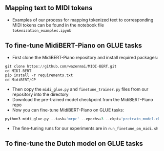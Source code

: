 ## Mapping text to MIDI tokens 
* Examples of our process for mapping tokenized text to corresponding MIDI tokens can be found in the notebook file ```tokenization_examples.ipynb```

## To fine-tune MidiBERT-Piano on GLUE tasks

* First clone the MidiBERT-Piano repository and install required packages:
```python
git clone https://github.com/wazenmai/MIDI-BERT.git
cd MIDI-BERT
pip install -r requirements.txt
cd MidiBERT/CP
```
* Then copy the ```midi_glue.py``` and ```finetune_trainer.py``` files from our repository into the directory
* Download the pre-trained model checkpoint from the MidiBERT-Piano repo
* Now you can fine-tune MidiBERT-Piano on GLUE tasks:
```python
python3 midi_glue.py --task='mrpc' --epochs=3 --ckpt='pretrain_model.ckpt' --lr=2e-5
```
* The fine-tuning runs for our experiments are in ```run_finetune_on_midi.sh```

## To fine-tune the Dutch model on GLUE tasks

